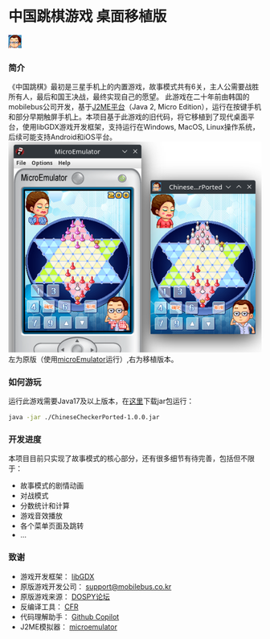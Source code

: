 # 中国跳棋游戏 桌面移植版
![alt text](assets/icon.png)
### 简介
《中国跳棋》最初是三星手机上的内置游戏，故事模式共有6关，主人公需要战胜所有人，最后和国王决战，最终实现自己的愿望。
此游戏在二十年前由韩国的mobilebus公司开发，基于[J2ME平台](https://www.oracle.com/java/technologies/javameoverview.html)（Java 2, Micro Edition），运行在按键手机和部分早期触屏手机上。本项目基于此游戏的旧代码，将它移植到了现代桌面平台，使用libGDX游戏开发框架，支持运行在Windows, MacOS, Linux操作系统，后续可能支持Android和iOS平台。
![alt text](origin_ported.png)
左为原版（使用[microEmulator](https://github.com/barteo/microemu)运行）,右为移植版本。


### 如何游玩
运行此游戏需要Java17及以上版本，在[这里](https://github.com/creeper12356/ChineseCheckerPorted/releases/download/v1.0.0/ChineseCheckerPorted-1.0.0.jar)下载jar包运行：
```sh
java -jar ./ChineseCheckerPorted-1.0.0.jar
```

### 开发进度
本项目目前只实现了故事模式的核心部分，还有很多细节有待完善，包括但不限于：
- 故事模式的剧情动画
- 对战模式
- 分数统计和计算
- 游戏音效播放
- 各个菜单页面及跳转
- ...

### 致谢
- 游戏开发框架： [libGDX](https://libgdx.com/)
- 原版游戏开发公司： [support@mobilebus.co.kr](support@mobilebus.co.kr)
- 原版游戏来源： [DOSPY论坛](https://www.dospy.wang/thread-9224-1-1.html)
- 反编译工具： [CFR](https://github.com/leibnitz27/cfr)
- 代码理解助手： [Github Copilot](https://github.com/features/copilot)
- J2ME模拟器： [microemulator](https://github.com/barteo/microemu)